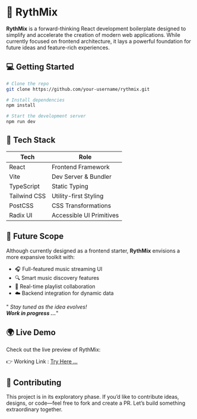 # 🎵 RythMix

**RythMix** is a forward-thinking React development boilerplate designed to simplify and accelerate the creation of modern web applications. While currently focused on frontend architecture, it lays a powerful foundation for future ideas and feature-rich experiences.
<br>

## 💻 Getting Started

```bash
# Clone the repo
git clone https://github.com/your-username/rythmix.git

# Install dependencies
npm install

# Start the development server
npm run dev
```

## 🚀 Tech Stack

| Tech           | Role                         |
|----------------|------------------------------|
| React          | Frontend Framework           |
| Vite           | Dev Server & Bundler         |
| TypeScript     | Static Typing                |
| Tailwind CSS   | Utility-first Styling        |
| PostCSS        | CSS Transformations          |
| Radix UI       | Accessible UI Primitives     |


## 🌱 Future Scope

Although currently designed as a frontend starter, **RythMix** envisions a more expansive toolkit with:

- 🎧 Full-featured music streaming UI
- 🔍 Smart music discovery features
- 🎵 Real-time playlist collaboration
- ☁️ Backend integration for dynamic data

" *Stay tuned as the idea evolves! <br><b>Work in progress ...*</b>"

## 🌍 Live Demo

Check out the live preview of RythMix:

👉 Working Link : [Try Here ...](https://rythmiix.netlify.app/)  

## 🤝 Contributing

This project is in its exploratory phase. If you’d like to contribute ideas, designs, or code—feel free to fork and create a PR. Let’s build something extraordinary together.

